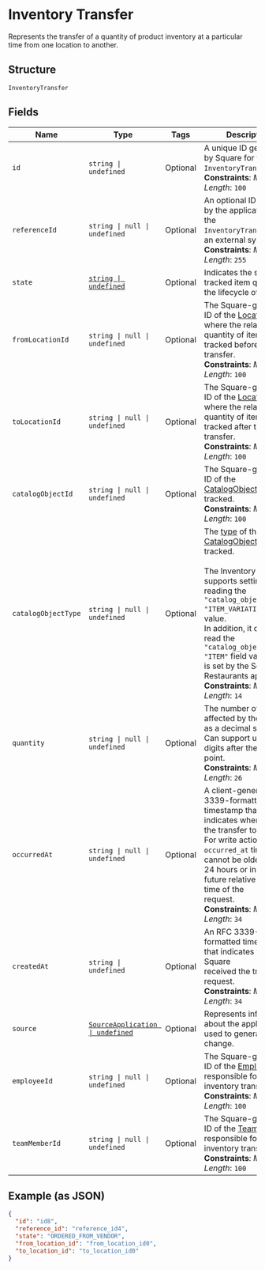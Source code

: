 
# Inventory Transfer

Represents the transfer of a quantity of product inventory at a
particular time from one location to another.

## Structure

`InventoryTransfer`

## Fields

| Name | Type | Tags | Description |
|  --- | --- | --- | --- |
| `id` | `string \| undefined` | Optional | A unique ID generated by Square for the<br>`InventoryTransfer`.<br>**Constraints**: *Maximum Length*: `100` |
| `referenceId` | `string \| null \| undefined` | Optional | An optional ID provided by the application to tie the<br>`InventoryTransfer` to an external system.<br>**Constraints**: *Maximum Length*: `255` |
| `state` | [`string \| undefined`](../../doc/models/inventory-state.md) | Optional | Indicates the state of a tracked item quantity in the lifecycle of goods. |
| `fromLocationId` | `string \| null \| undefined` | Optional | The Square-generated ID of the [Location](entity:Location) where the related<br>quantity of items was tracked before the transfer.<br>**Constraints**: *Maximum Length*: `100` |
| `toLocationId` | `string \| null \| undefined` | Optional | The Square-generated ID of the [Location](entity:Location) where the related<br>quantity of items was tracked after the transfer.<br>**Constraints**: *Maximum Length*: `100` |
| `catalogObjectId` | `string \| null \| undefined` | Optional | The Square-generated ID of the<br>[CatalogObject](entity:CatalogObject) being tracked.<br>**Constraints**: *Maximum Length*: `100` |
| `catalogObjectType` | `string \| null \| undefined` | Optional | The [type](entity:CatalogObjectType) of the [CatalogObject](entity:CatalogObject) being tracked.<br><br>The Inventory API supports setting and reading the `"catalog_object_type": "ITEM_VARIATION"` field value.<br>In addition, it can also read the `"catalog_object_type": "ITEM"` field value that is set by the Square Restaurants app.<br>**Constraints**: *Maximum Length*: `14` |
| `quantity` | `string \| null \| undefined` | Optional | The number of items affected by the transfer as a decimal string.<br>Can support up to 5 digits after the decimal point.<br>**Constraints**: *Maximum Length*: `26` |
| `occurredAt` | `string \| null \| undefined` | Optional | A client-generated RFC 3339-formatted timestamp that indicates when<br>the transfer took place. For write actions, the `occurred_at` timestamp<br>cannot be older than 24 hours or in the future relative to the time of the<br>request.<br>**Constraints**: *Maximum Length*: `34` |
| `createdAt` | `string \| undefined` | Optional | An RFC 3339-formatted timestamp that indicates when Square<br>received the transfer request.<br>**Constraints**: *Maximum Length*: `34` |
| `source` | [`SourceApplication \| undefined`](../../doc/models/source-application.md) | Optional | Represents information about the application used to generate a change. |
| `employeeId` | `string \| null \| undefined` | Optional | The Square-generated ID of the [Employee](entity:Employee) responsible for the<br>inventory transfer.<br>**Constraints**: *Maximum Length*: `100` |
| `teamMemberId` | `string \| null \| undefined` | Optional | The Square-generated ID of the [Team Member](entity:TeamMember) responsible for the<br>inventory transfer.<br>**Constraints**: *Maximum Length*: `100` |

## Example (as JSON)

```json
{
  "id": "id8",
  "reference_id": "reference_id4",
  "state": "ORDERED_FROM_VENDOR",
  "from_location_id": "from_location_id0",
  "to_location_id": "to_location_id0"
}
```

